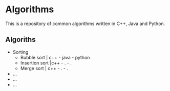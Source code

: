 # Algorithms
This is a repository of common algorithms written in C++, Java and Python.

## Algoriths
- Sorting
    - Bubble sort | c++ - java - python
    - Insertion sort |c++ - . - .
    - Merge sort | c++ - . - .
- ...
- ...
- ...